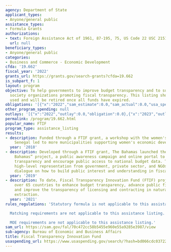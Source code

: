 ```yaml
---
agency: Department of State
applicant_types:
- Anyone/general public
assistance_types:
- Formula Grants
authorizations:
- text: Foreign Assistance Act of 1961, 87-195, 75, US Code 22 USC 2151.
  url: null
beneficiary_types:
- Anyone/general public
categories:
- Business and Commerce - Economic Development
cfda: '19.662'
fiscal_year: '2022'
grants_url: https://grants.gov/search-grants?cfda=19.662
is_subpart_f: 1
layout: program
objective: To help governments to improve budget transparency and to support civil
  society organizations promoting fiscal transparency. This listing should not be
  used and will be retired once all funds have expired.
obligations: '[{"x":"2022","sam_estimate":0.0,"sam_actual":0.0,"usa_spending_actual":0.0},{"x":"2023","sam_estimate":0.0,"sam_actual":0.0,"usa_spending_actual":866326.0},{"x":"2024","sam_estimate":0.0,"sam_actual":0.0,"usa_spending_actual":958114.0}]'
other_program_spending: null
outlays: '[{"x":"2022","outlay":0.0,"obligation":0.0},{"x":"2023","outlay":81159.0,"obligation":866326.0},{"x":"2024","outlay":0.0,"obligation":958114.0}]'
permalink: /program/19.662.html
popular_name: FTIF
program_type: assistance_listing
results:
- description: Funded through a FTIF grant, a workshop with the women's group in Guediawaye,
    Senegal led to more municipalities supporting women's economic development initiatives.
  year: '2018'
- description: Developed through a FTIF grant, The Bahamas launched the “Be Clear
    Bahamas” project, a public awareness campaign and online portal to increase fiscal
    transparency and encourage public access to national budget data. The event attracted
    high-level representation from government, private sector, and NGOs, and sparked
    dialogue on how to build public interest and understanding in fiscal transparency.
  year: '2019'
- description: To date, Fiscal Transparency Innovation Fund (FTIF) projects have benefitted
    over 65 countries to enhance budget transparency, advance public financial management,
    and improve the transparency of licensing and contracting in natural resource
    extraction.
  year: '2021'
rules_regulations: 'Statutory formula is not applicable to this assistance listing.

  Matching requirements are not applicable to this assistance listing.

  MOE requirements are not applicable to this assistance listing.'
sam_url: https://sam.gov/fal/70c472cc58b5455e960e55a9285e3987/view
sub-agency: Bureau of Economic and Business Affairs
title: Fiscal Transparency Innovation Fund
usaspending_url: https://www.usaspending.gov/search/?hash=bd066cdc037227fe82693fb0d3915680
---
```

